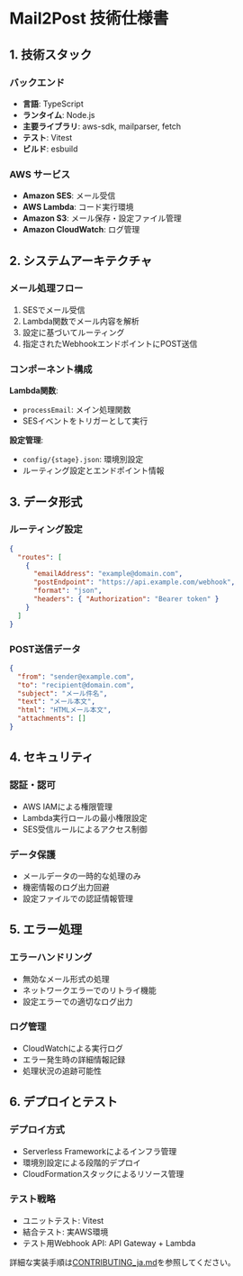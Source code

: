 <!-- filepath: /workspace/docs/technical-specifications.md -->
# Mail2Post 技術仕様書

## 1. 技術スタック

### バックエンド
- **言語**: TypeScript
- **ランタイム**: Node.js
- **主要ライブラリ**: aws-sdk, mailparser, fetch
- **テスト**: Vitest
- **ビルド**: esbuild

### AWS サービス
- **Amazon SES**: メール受信
- **AWS Lambda**: コード実行環境
- **Amazon S3**: メール保存・設定ファイル管理
- **Amazon CloudWatch**: ログ管理

## 2. システムアーキテクチャ

### メール処理フロー
1. SESでメール受信
2. Lambda関数でメール内容を解析
3. 設定に基づいてルーティング
4. 指定されたWebhookエンドポイントにPOST送信

### コンポーネント構成

**Lambda関数**:
- `processEmail`: メイン処理関数
- SESイベントをトリガーとして実行

**設定管理**:
- `config/{stage}.json`: 環境別設定
- ルーティング設定とエンドポイント情報

## 3. データ形式

### ルーティング設定
```json
{
  "routes": [
    {
      "emailAddress": "example@domain.com",
      "postEndpoint": "https://api.example.com/webhook",
      "format": "json",
      "headers": { "Authorization": "Bearer token" }
    }
  ]
}
```

### POST送信データ
```json
{
  "from": "sender@example.com",
  "to": "recipient@domain.com",
  "subject": "メール件名",
  "text": "メール本文",
  "html": "HTMLメール本文",
  "attachments": []
}
```

## 4. セキュリティ

### 認証・認可
- AWS IAMによる権限管理
- Lambda実行ロールの最小権限設定
- SES受信ルールによるアクセス制御

### データ保護
- メールデータの一時的な処理のみ
- 機密情報のログ出力回避
- 設定ファイルでの認証情報管理

## 5. エラー処理

### エラーハンドリング
- 無効なメール形式の処理
- ネットワークエラーでのリトライ機能
- 設定エラーでの適切なログ出力

### ログ管理
- CloudWatchによる実行ログ
- エラー発生時の詳細情報記録
- 処理状況の追跡可能性

## 6. デプロイとテスト

### デプロイ方式
- Serverless Frameworkによるインフラ管理
- 環境別設定による段階的デプロイ
- CloudFormationスタックによるリソース管理

### テスト戦略
- ユニットテスト: Vitest
- 結合テスト: 実AWS環境
- テスト用Webhook API: API Gateway + Lambda

詳細な実装手順は[CONTRIBUTING_ja.md](../CONTRIBUTING_ja.md)を参照してください。
